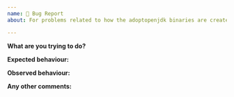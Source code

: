 ```yaml
---
name: 🐛 Bug Report
about: For problems related to how the adoptopenjdk binaries are created or published

---
```


**What are you trying to do?**

**Expected behaviour:**

**Observed behaviour:**

**Any other comments:**
